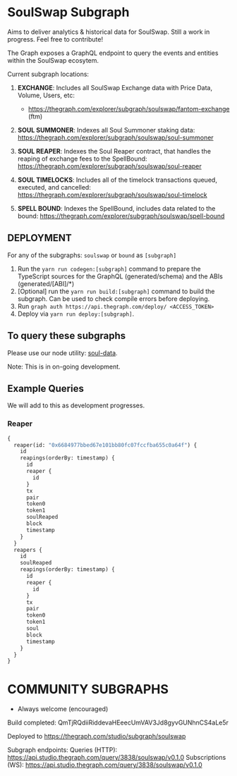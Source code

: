 # SoulSwap Subgraph

Aims to deliver analytics & historical data for SoulSwap. Still a work in progress. Feel free to contribute!

The Graph exposes a GraphQL endpoint to query the events and entities within the SoulSwap ecosytem.

Current subgraph locations:

1. **EXCHANGE**: Includes all SoulSwap Exchange data with Price Data, Volume, Users, etc:
   + https://thegraph.com/explorer/subgraph/soulswap/fantom-exchange (ftm)

2. **SOUL SUMMONER**: Indexes all Soul Summoner staking data: https://thegraph.com/explorer/subgraph/soulswap/soul-summoner

3. **SOUL REAPER**: Indexes the Soul Reaper contract, that handles the reaping of exchange fees to the SpellBound: https://thegraph.com/explorer/subgraph/soulswap/soul-reaper

4. **SOUL TIMELOCKS**: Includes all of the timelock transactions queued, executed, and cancelled: https://thegraph.com/explorer/subgraph/soulswap/soul-timelock

5. **SPELL BOUND**: Indexes the SpellBound, includes data related to the bound: https://thegraph.com/explorer/subgraph/soulswap/spell-bound


## DEPLOYMENT

For any of the subgraphs: `soulswap` or `bound` as `[subgraph]`

1. Run the `yarn run codegen:[subgraph]` command to prepare the TypeScript sources for the GraphQL (generated/schema) and the ABIs (generated/[ABI]/\*)
2. [Optional] run the `yarn run build:[subgraph]` command to build the subgraph. Can be used to check compile errors before deploying.
3. Run `graph auth https://api.thegraph.com/deploy/ <ACCESS_TOKEN>`
4. Deploy via `yarn run deploy:[subgraph]`.

## To query these subgraphs

Please use our node utility: [soul-data](https://github.com/SoulSwapFinance/soul-data).

Note: This is in on-going development.

## Example Queries

We will add to this as development progresses.

### Reaper

```graphql
{
  reaper(id: "0x6684977bbed67e101bb80fc07fccfba655c0a64f") {
    id
    reapings(orderBy: timestamp) {
      id
      reaper {
        id
      }
      tx
      pair
      token0
      token1
      soulReaped
      block
      timestamp
    }
  }
  reapers {
    id
    soulReaped
    reapings(orderBy: timestamp) {
      id
      reaper {
        id
      }
      tx
      pair
      token0
      token1
      soul
      block
      timestamp
    }
  }
}
```

# COMMUNITY SUBGRAPHS
- Always welcome (encouraged)

Build completed: QmTjRQdiiRiddevaHEeecUmVAV3Jd8gyvGUNhnCS4aLe5r

Deployed to https://thegraph.com/studio/subgraph/soulswap

Subgraph endpoints:
Queries (HTTP):     https://api.studio.thegraph.com/query/3838/soulswap/v0.1.0
Subscriptions (WS): https://api.studio.thegraph.com/query/3838/soulswap/v0.1.0